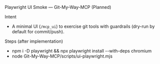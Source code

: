 Playwright UI Smoke — Git-My-Way-MCP (Planned)

Intent
- A minimal UI (`/mcp_ui`) to exercise git tools with guardrails (dry-run by default for commit/push).

Steps (after implementation)
- npm i -D playwright && npx playwright install --with-deps chromium
- node Git-My-Way-MCP/scripts/ui-playwright.mjs

